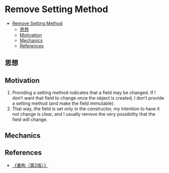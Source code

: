 # Remove Setting Method
<!-- TOC -->

- [Remove Setting Method](#remove-setting-method)
    - [思想](#思想)
    - [Motivation](#motivation)
    - [Mechanics](#mechanics)
    - [References](#references)

<!-- /TOC -->


## 思想


## Motivation
1. Providing a setting method indicates that a field may be changed. If I don’t want that field to change once the object is created, I don’t provide a setting method (and make the field immutable). 
2. That way, the field is set only in the constructor, my intention to have it not change is clear, and I usually remove the very possibility that the field will change. 


## Mechanics


## References
* [《重构（第2版）》](https://book.douban.com/subject/33400354/)
